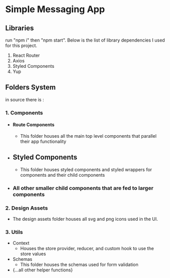 # Simple Messaging App

## Libraries
run "npm i" then "npm start". Below is the list of library dependencies I used for this project.
1. React Router
2. Axios
3. Styled Components
4. Yup

## Folders System
in source there is :

### 1. Components
- #### Route Components
    - This folder houses all the main top level components that parallel their app functionality

- ## Styled Components
    - This folder houses styled components and styled wrappers for components and their child components
- ### All other smaller child components that are fed to larger components

### 2. Design Assets
- The design assets folder houses all svg and png icons used in the UI.

### 3. Utils
- Context
    - Houses the store provider, reducer, and custom hook to use the store values
- Schemas
    - This folder houses the schemas used for form validation 
- {...all other helper functions}


    



